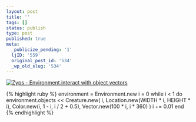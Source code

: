 ```yaml
---
layout: post
title: ''
tags: []
status: publish
type: post
published: true
meta:
  _publicize_pending: '1'
  ljID: '559'
  original_post_id: '534'
  _wp_old_slug: '534'
---
```

<a href="http://jay.mcgavren.com/blog/wp-content/uploads/2007/07/interact_with_vectors.png" title="Zyps - Environment.interact with object vectors"><img src="http://jay.mcgavren.com/blog/wp-content/uploads/2007/07/interact_with_vectors.thumbnail.PNG" alt="Zyps - Environment.interact with object vectors" /></a>

{% highlight ruby %}
environment = Environment.new
i = 0
while i < 1 do
	environment.objects << Creature.new(
		i,
		Location.new(WIDTH * i, HEIGHT * i),
		Color.new(i, 1 - i, i / 2 + 0.5),
		Vector.new(100 * i, i * 360)
	)
	i += 0.01
end
{% endhighlight %}
